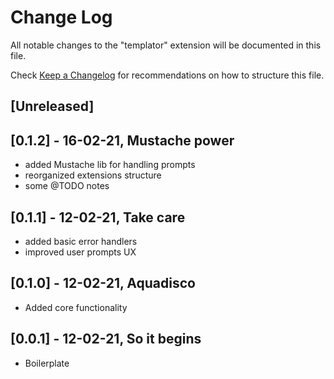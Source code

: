 # Change Log

All notable changes to the "templator" extension will be documented in this file.

Check [Keep a Changelog](http://keepachangelog.com/) for recommendations on how to structure this file.

## [Unreleased]

## [0.1.2] - 16-02-21, Mustache power

- added Mustache lib for handling prompts
- reorganized extensions structure
- some @TODO notes

## [0.1.1] - 12-02-21, Take care

- added basic error handlers
- improved user prompts UX

## [0.1.0] - 12-02-21, Aquadisco

- Added core functionality

## [0.0.1] - 12-02-21, So it begins

- Boilerplate
